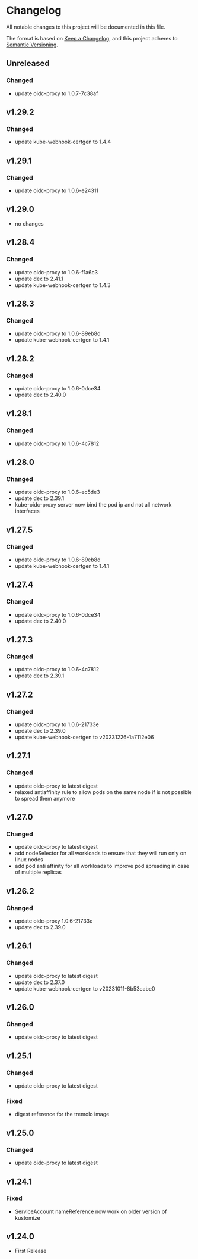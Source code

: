 # Changelog

All notable changes to this project will be documented in this file.

The format is based on [Keep a Changelog](https://keepachangelog.com/en/1.0.0/),
and this project adheres to [Semantic Versioning](https://semver.org/spec/v2.0.0.html).

## Unreleased

### Changed

- update oidc-proxy to 1.0.7-7c38af

## v1.29.2

### Changed

- update kube-webhook-certgen to 1.4.4

## v1.29.1

### Changed

- update oidc-proxy to 1.0.6-e24311

## v1.29.0

- no changes

## v1.28.4

### Changed

- update oidc-proxy to 1.0.6-f1a6c3
- update dex to 2.41.1
- update kube-webhook-certgen to 1.4.3

## v1.28.3

### Changed

- update oidc-proxy to 1.0.6-89eb8d
- update kube-webhook-certgen to 1.4.1

## v1.28.2

### Changed

- update oidc-proxy to 1.0.6-0dce34
- update dex to 2.40.0

## v1.28.1

### Changed

- update oidc-proxy to 1.0.6-4c7812

## v1.28.0

### Changed

- update oidc-proxy to 1.0.6-ec5de3
- update dex to 2.39.1
- kube-oidc-proxy server now bind the pod ip and not all network interfaces

## v1.27.5

### Changed

- update oidc-proxy to 1.0.6-89eb8d
- update kube-webhook-certgen to 1.4.1

## v1.27.4

### Changed

- update oidc-proxy to 1.0.6-0dce34
- update dex to 2.40.0

## v1.27.3

### Changed

- update oidc-proxy to 1.0.6-4c7812
- update dex to 2.39.1

## v1.27.2

### Changed

- update oidc-proxy to 1.0.6-21733e
- update dex to 2.39.0
- update kube-webhook-certgen to v20231226-1a7112e06

## v1.27.1

### Changed

- update oidc-proxy to latest digest
- relaxed antiaffinity rule to allow pods on the same node if is not possible to spread them anymore

## v1.27.0

### Changed

- update oidc-proxy to latest digest
- add nodeSelector for all workloads to ensure that they will run only on linux nodes
- add pod anti affinity for all workloads to improve pod spreading in case of multiple replicas

## v1.26.2

### Changed

- update oidc-proxy 1.0.6-21733e
- update dex to 2.39.0

## v1.26.1

### Changed

- update oidc-proxy to latest digest
- update dex to 2.37.0
- update kube-webhook-certgen to v20231011-8b53cabe0

## v1.26.0

### Changed

- update oidc-proxy to latest digest

## v1.25.1

### Changed

- update oidc-proxy to latest digest

### Fixed

- digest reference for the tremolo image

## v1.25.0

### Changed

- update oidc-proxy to latest digest

## v1.24.1

### Fixed

- ServiceAccount nameReference now work on older version of kustomize

## v1.24.0

- First Release
